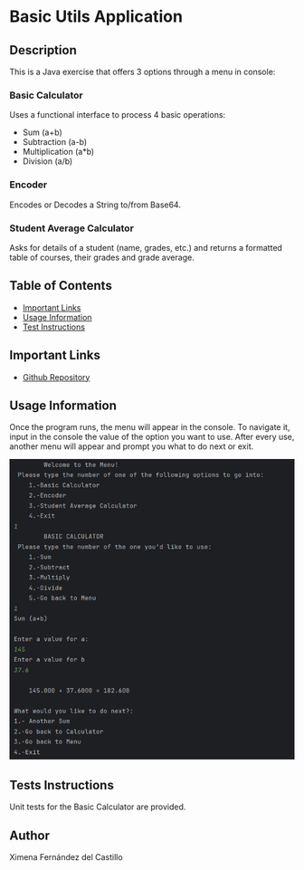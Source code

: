 # Basic Utils Application

## Description
This is a Java exercise that offers 3 options through a menu in console: 

### Basic Calculator
Uses a functional interface to process 4 basic operations: 
* Sum (a+b)
* Subtraction (a-b)
* Multiplication (a*b)
* Division (a/b)

### Encoder
Encodes or Decodes a String to/from Base64.

### Student Average Calculator
Asks for details of a student (name, grades, etc.) and returns a formatted table of courses, their grades and grade average. 


## Table of Contents
* [Important Links](#important-links)
* [Usage Information](#usage-information)
* [Test Instructions](#tests-instructions)


## Important Links
* [Github Repository](https://github.com/XimenaFernandezdelCCu/BasicUtilsEx)

## Usage Information
Once the program runs, the menu will appear in the console.
To navigate it, input in the console the value of the option you want to use. 
After every use, another menu will appear and prompt you what to do next or exit.


![img_1.png](img_1.png)

## Tests Instructions
Unit tests for the Basic Calculator are provided. 

## Author
Ximena Fernández del Castillo 
